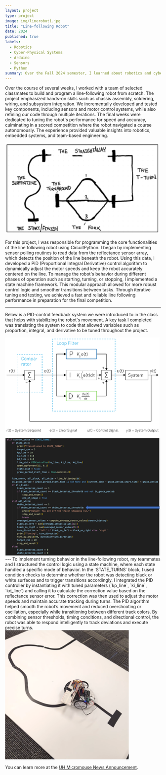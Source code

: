 ```yaml
---
layout: project
type: project
image: img/linerobot1.jpg
title: "Line-following Robot"
date: 2024
published: true
labels:
  - Robotics
  - Cyber-Physical Systems
  - Arduino
  - Sensors
  - Python
summary: Over the Fall 2024 semester, I learned about robotics and cyber-physical systems through a series of labs which introduced components such as microcontrollers and sensors. At the end of the semester, my team and I constructed a line-following robot which integrated everything we learned in this class with important aspects such as mobility, perception, and intelligence.
---
```


Over the course of several weeks, I worked with a team of selected classmates to build and program a line-following robot from scratch. The project emphasized hands-on skills such as chassis assembly, soldering, wiring, and subsystem integration. We incrementally developed and tested key components, including sensors and motor control systems, while also refining our code through multiple iterations. The final weeks were dedicated to tuning the robot's performance for speed and accuracy, culminating in a scored competition where the robot navigated a course autonomously. The experience provided valuable insights into robotics, embedded systems, and team-based engineering.

<div class="text-center p-4">
  <img width="500px" src="../img/linetask.png" class="img-thumbnail" >
</div>


For this project, I was responsible for programming the core functionalities of the line following robot using CircuitPython. I began by implementing sensor polling routines to read data from the reflectance sensor array, which detects the position of the line beneath the robot. Using this data, I developed a PID (Proportional Integral Derivative) control algorithm to dynamically adjust the motor speeds and keep the robot accurately centered on the line. To manage the robot's behavior during different phases of operation such as starting, turning, or stopping, I implemented a state machine framework. This modular approach allowed for more robust control logic and smoother transitions between tasks. Through iterative tuning and testing, we achieved a fast and reliable line following performance in preparation for the final competition.

---
Below is a PID-control feedback system we were introduced to in the class that helps with stabilizing the robot's movement. A key task I completed was translating the system to code that allowed variables such as proportion, integral, and derivative to be tuned throughout the project.

<div class="text-center p-4">
  <img width="500px" src="../img/pidequation.png" class="img-thumbnail" >
  <img width="500px" src="../img/reflectancecode.png" class="img-thumbnail" >
</div>
---
To implement turning behavior in the line-following robot, my teammates and I structured the control logic using a state machine, where each state handled a specific mode of behavior. In the `STATE_TURNS` block, I used condition checks to determine whether the robot was detecting black or white surfaces and to trigger transitions accordingly. I integrated the PID controller by instantiating it with tuned parameters (`kp_line`, `ki_line`, `kd_line`) and calling it to calculate the correction value based on the reflectance sensor error. This correction was then used to adjust the motor speeds and maintain accurate tracking during turns. The PID algorithm helped smooth the robot’s movement and reduced overshooting or oscillation, especially while transitioning between different track colors. By combining sensor thresholds, timing conditions, and directional control, the robot was able to respond intelligently to track deviations and execute precise turns.

<div class="text-center p-4">
<img width="400px" src="../img/linefollow1.png" class="img-thumbnail" >
</div>

You can learn more at the [UH Micromouse News Announcement](https://manoa.hawaii.edu/news/article.php?aId=2857).
